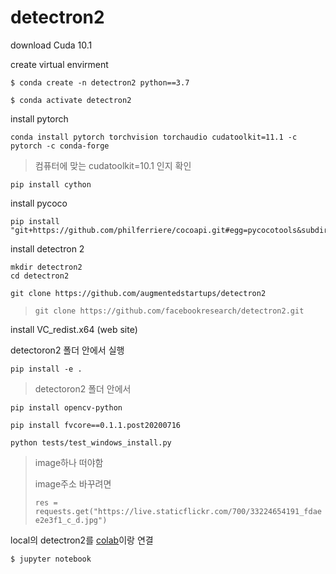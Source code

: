 # detectron2



download Cuda 10.1





create virtual envirment

```
$ conda create -n detectron2 python==3.7
```

```
$ conda activate detectron2
```



install pytorch

```
conda install pytorch torchvision torchaudio cudatoolkit=11.1 -c pytorch -c conda-forge
```

> 컴퓨터에 맞는 cudatoolkit=10.1 인지 확인



```
pip install cython
```



install pycoco

```
pip install "git+https://github.com/philferriere/cocoapi.git#egg=pycocotools&subdirectory=pythonAPI"
```





install detectron 2

```
mkdir detectron2
cd detectron2
```

```
git clone https://github.com/augmentedstartups/detectron2
```

> ```
> git clone https://github.com/facebookresearch/detectron2.git
> ```



install VC_redist.x64  (web site)

detectoron2 폴더 안에서 실행



```
pip install -e .
```

> detectoron2 폴더 안에서



``` 
pip install opencv-python
```



```
pip install fvcore==0.1.1.post20200716
```





```
python tests/test_windows_install.py
```

> image하나 떠야함
>
> image주소 바꾸려면 
>
> `res = requests.get("https://live.staticflickr.com/700/33224654191_fdaee2e3f1_c_d.jpg")`





local의 detectron2를  [colab](https://colab.research.google.com/drive/16jcaJoc6bCFAQ96jDe2HwtXj7BMD_-m5)이랑 연결

```
$ jupyter notebook
```



